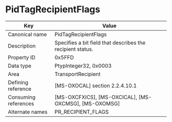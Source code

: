 # PidTagRecipientFlags

| Key | Value |
|---|---|
| Canonical name | PidTagRecipientFlags |
| Description | Specifies a bit field that describes the recipient status. |
| Property ID | 0x5FFD |
| Data type | PtypInteger32, 0x0003 |
| Area | TransportRecipient |
| Defining reference | [MS-OXOCAL] section 2.2.4.10.1 |
| Consuming references | [MS-OXCFXICS], [MS-OXCICAL], [MS-OXCMSG], [MS-OXOMSG] |
| Alternate names | PR_RECIPIENT_FLAGS |
